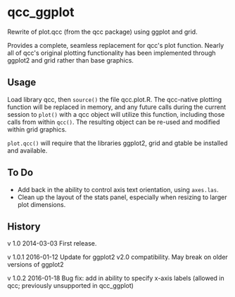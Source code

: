 qcc_ggplot
==========
Rewrite of plot.qcc (from the qcc package) using ggplot and grid.

Provides a complete, seamless replacement for qcc's plot function. Nearly all of qcc's original plotting functionality has been implemented through ggplot2 and grid rather than base graphics.

Usage
---------
Load library qcc, then <code>source()</code> the file qcc.plot.R. The qcc-native plotting function will be replaced in memory, and any future calls during the current session to <code>plot()</code> with a qcc object will utilize this function, including those calls from within <code>qcc()</code>. The resulting object can be re-used and modified within grid graphics.

<code>plot.qcc()</code> will require that the libraries ggplot2, grid and gtable be installed and available.

To Do
--------
* Add back in the ability to control axis text orientation, using <code>axes.las</code>.
* Clean up the layout of the stats panel, especially when resizing to larger plot dimensions.

History
--------
v 1.0    2014-03-03 First release.

v 1.0.1  2016-01-12 Update for ggplot2 v2.0 compatibility. May break on older versions of ggplot2

v 1.0.2  2016-01-18 Bug fix: add in ability to specify x-axis labels (allowed in qcc; previously unsupported in qcc_ggplot)